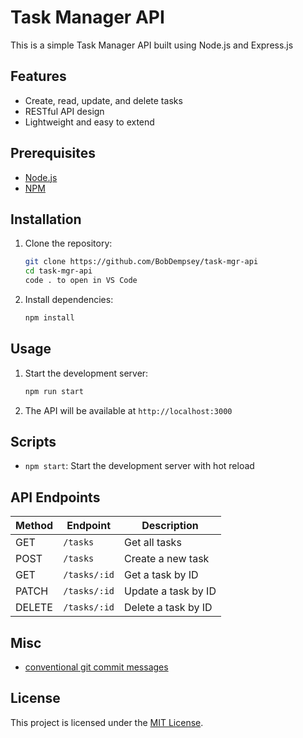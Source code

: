 # Task Manager API

This is a simple Task Manager API built using Node.js and Express.js

## Features

- Create, read, update, and delete tasks
- RESTful API design
- Lightweight and easy to extend

## Prerequisites

- [Node.js](https://nodejs.org/)
- [NPM](https://www.npmjs.com/)

## Installation

1. Clone the repository:

   ```bash
   git clone https://github.com/BobDempsey/task-mgr-api
   cd task-mgr-api
   code . to open in VS Code
   ```

2. Install dependencies:
   ```bash
   npm install
   ```

## Usage

1. Start the development server:

   ```bash
   npm run start
   ```

2. The API will be available at `http://localhost:3000`

## Scripts

- `npm start`: Start the development server with hot reload

## API Endpoints

| Method | Endpoint     | Description         |
| ------ | ------------ | ------------------- |
| GET    | `/tasks`     | Get all tasks       |
| POST   | `/tasks`     | Create a new task   |
| GET    | `/tasks/:id` | Get a task by ID    |
| PATCH  | `/tasks/:id` | Update a task by ID |
| DELETE | `/tasks/:id` | Delete a task by ID |

## Misc

- [conventional git commit messages](https://www.conventionalcommits.org/en/v1.0.0/)

## License

This project is licensed under the [MIT License](LICENSE).
